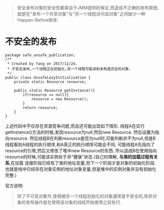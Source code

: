 >安全发布对象的安全性都来自于JMM提供的保证,而造成不正确的发布原因,就是在"发布一个共享对象"与"另一个线程访问该对象"之间缺少一种Happen-Before排序.

# 不安全的发布


```
package safe_unsafe_publication;
/**
 * Created by fang on 2017/11/24.
 * 不安全发布,一个线程正在初始化,另一个线程可能读到未构造完全的对象.
 */
public class UnsafeLazyInitialization {
    private static Resource resource;

    public static Resource getInstance(){
        if(resource == null){
            resource = new Resource();
        }
        return resource;
    }
}

```
上述代码中不仅存在资源竞争问题,而且还可能出现如下情形.
线程A在实行getInstance()方法的时候,发现resource为null,然后new Resource.
然后设置为指向resource. 然后线程B在判断resource是否为null时,可能判断并不为null,但是B线程看到A线程的执行顺序,和A真正的执行顺序可能会不同,
可能线程A先指向了resource的引用,然后又修改了堆中new Resource的东西.
所以造成B在使用指向resource的时候,可能该实例处于非"健康"状态.(自己的理解,
**与类的加载过程有关系**,在加载 连接阶段已经有了类的地址变量,但下一个阶段才是对象的初始化阶段. 也就是栈中已经存在对象实例的地址对象变量,但是堆中的实例对象并没有初始化完整.)



官方说明:
>除了不可变对象外,使用被另一个线程初始化的对象通常是不安全的,除非对象的发布操作是在使用该对象的线程开始使用之前执行.



